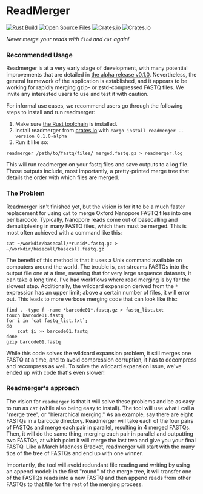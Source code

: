 # ReadMerger
[![Rust Build](https://github.com/nrminor/readmerger/actions/workflows/build-rust.yaml/badge.svg)](https://github.com/nrminor/readmerger/actions/workflows/build-rust.yaml) [![Open Source Files](https://github.com/nrminor/readmerger/actions/workflows/open-source-starter.yml/badge.svg)](https://github.com/nrminor/readmerger/actions/workflows/open-source-starter.yml) ![Crates.io](https://img.shields.io/crates/v/readmerger) ![Crates.io](https://img.shields.io/crates/d/readmerger)

*Never merge your reads with `find` and `cat` again!*

### Recommended Usage
Readmerger is at a very early stage of development, with many potential improvements that are detailed in [the alpha release v0.1.0](https://github.com/nrminor/readmerger/releases/tag/v0.1.0-alpha). Nevertheless, the general framework of the application is established, and it appears to be working for rapidly merging gzip- or zstd-compressed FASTQ files. We invite any interested users to use and test it with caution.

For informal use cases, we recommend users go through the following steps to install and run readmerger:

1. Make sure [the Rust toolchain](https://www.rust-lang.org/tools/install) is installed.
2. Install readmerger from [crates.io](https://crates.io/crates/readmerger) with `cargo install readmerger --version 0.1.0-alpha
`
1. Run it like so:
```
readmerger /path/to/fastq/files/ merged.fastq.gz > readmerger.log
```

This will run readmerger on your fastq files and save outputs to a log file. Those outputs include, most importantly, a pretty-printed merge tree that details the order with which files are merged.


### The Problem
Readmerger isn't finished yet, but the vision is for it to be a much faster replacement for using `cat` to merge Oxford Nanopore FASTQ files into one per barcode. Typically, Nanopore reads come out of basecalling and demultiplexing in many FASTQ files, which then must be merged. This is most often achieved with a command like this:
```
cat ~/workdir/basecall/*runid*.fastq.gz > ~/workdir/basecall/basecall.fastq.gz
```

The benefit of this method is that it uses a Unix command available on computers around the world. The trouble is, `cat` streams FASTQs into the output file one at a time, meaning that for very large sequence datasets, it can take a long time. I've had workflows where read merging is by far the slowest step. Additionally, the wildcard expansion derived from the `*` expression has an upper limit; above a certain number of files, it will error out. This leads to more verbose merging code that can look like this:
```
find . -type f -name *barcode01*.fastq.gz > fastq_list.txt
touch barcode01.fastq
for i in `cat fastq_list.txt`;
do
    zcat $i >> barcode01.fastq
done
gzip barcode01.fastq
```

While this code solves the wildcard expansion problem, it still merges one FASTQ at a time, and to avoid compression corruption, it has to decompress and recompress as well. To solve the wildcard expansion issue, we've ended up with code that's even slower!

### Readmerger's approach
The vision for `readmerger` is that it will solve these problems and be as easy to run as `cat` (while also being easy to install). The tool will use what I call a "merge tree", or "hierarchical merging." As an example, say there are eight FASTQs in a barcode directory. Readmerger will take each of the four pairs of FASTQs and merge each pair in parallel, resulting in 4 merged FASTQs. Then, it will do the same thing, merging each pair in parallel and outputting two FASTQs, at which point it will merge the last two and give you your final FASTQ. Like a March Madness Bracket, readmerger will start with the many tips of the tree of FASTQs and end up with one winner.

Importantly, the tool will avoid redundant file reading and writing by using an append model: in the first "round" of the merge tree, it will transfer one of the FASTQs reads into a new FASTQ and then append reads from other FASTQs to that file for the rest of the merging process.
